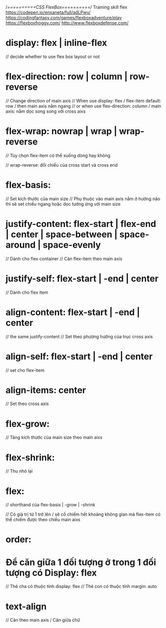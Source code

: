 /*==========CSS FlexBox==========*/
    Training skill flex
    https://codepen.io/enxaneta/full/adLPwv/
    https://codingfantasy.com/games/flexboxadventure/play
    https://flexboxfroggy.com/
    http://www.flexboxdefense.com/
# display: flex | inline-flex
// decide whether to use flex box layout or not
# flex-direction: row | column | row-reverse
// Change direction of main axis
// When use display: flex / flex-item default: row / then main axis nằm ngang
// or when use flex-direction: column / main axis: nằm dọc song song với cross aixs
# flex-wrap: nowrap | wrap | wrap-reverse
// Tùy chọn flex-item có thể xuống dòng hay không

// wrap-reverse: đổi chiều của cross start và cross end
# flex-basis: <legnth>
// Set kích thước của main size
// Phụ thuộc vào main axis nằm ở hướng nào thì sẽ set chiều ngang hoặc dọc tướng ứng với main size
# justify-content: flex-start | flex-end | center | space-between | space-around | space-evenly
// Dành cho flex container
// Căn flex-item theo main axis
# justify-self: flex-start | -end | center
// Dành cho flex item
# align-content: flex-start | -end | center
// the same justify-content 
// Set theo phương hướng của trục cross axis
# align-self: flex-start | -end | center
// set cho flex-item
# align-items: center
// Set theo cross axis
# flex-grow: <number>
// Tăng kích thước của main size theo main aixs
# flex-shrink: <number>
// Thu nhỏ lại
# flex: <number>
// shorthand của flex-basis | -grow | -shrink

// Có giá trị từ 1 trở lên / sẽ cố chiếm hết khoảng không gian mà flex-item có thể chiếm được theo chiều main aixs
# order: <number>



# Để căn giữa 1 đối tượng ở trong 1 đối tượng có Display: flex
// Thẻ cha có thuộc tính display: flex
// Thẻ con có thuộc tính margin: auto

# text-align
// Căn theo main axis / Căn giữa chữ